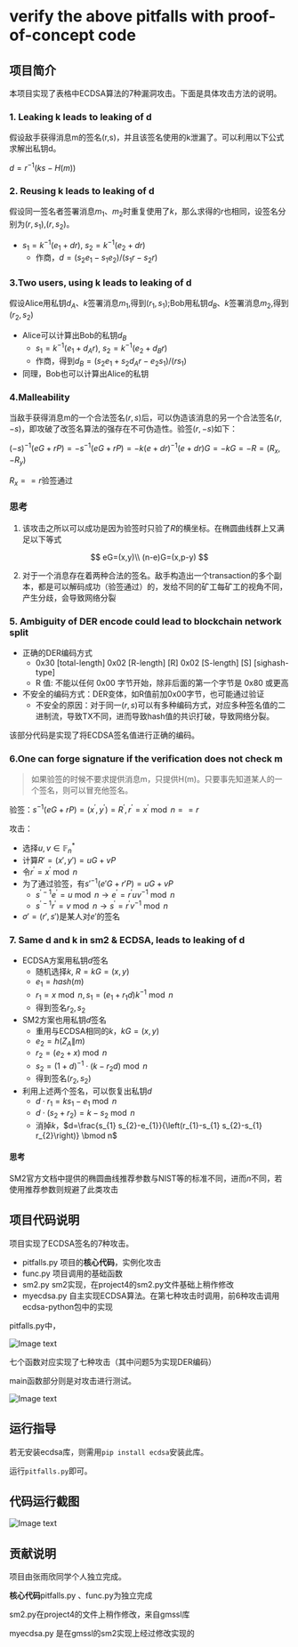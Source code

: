 # verify the above pitfalls with proof-of-concept code

## 项目简介

本项目实现了表格中ECDSA算法的7种漏洞攻击。下面是具体攻击方法的说明。

### 1. Leaking k leads to leaking of d

假设敌手获得消息m的签名(r,s)，并且该签名使用的k泄漏了。可以利用以下公式求解出私钥d。

$d = r^{-1}(ks-H(m))$

### 2. Reusing k leads to leaking of d

假设同一签名者签署消息$m_1$、$m_2$时重复使用了$k$，那么求得的$r$也相同，设签名分别为$(r,s_1)$,$(r,s_2)$。

- $s_1=k^{-1}(e_1+dr)$,  $s_2=k^{-1}(e_2+dr)$
  - 作商，$d = (s_2e_1-s_1e_2)/(s_1r-s_2r)$

### 3.Two users, using k leads to leaking of  d

假设Alice用私钥$d_A、k$签署消息$m_1$,得到$(r_1,s_1)$;Bob用私钥$d_B、k$签署消息$m_2$,得到$(r_2,s_2)$

- Alice可以计算出Bob的私钥$d_B$
  - $s_1=k^{-1}(e_1+d_Ar)$,  $s_2=k^{-1}(e_2+d_Br)$
  - 作商，得到$d_B=(s_2e_1 + s_2d_Ar-e_2s_1)/(rs_1)$
- 同理，Bob也可以计算出Alice的私钥

### 4.Malleability

当敌手获得消息m的一个合法签名$(r,s)$后，可以伪造该消息的另一个合法签名$(r,-s)$，即攻破了改签名算法的强存在不可伪造性。验签$(r,-s)$如下：

$(-s)^{-1}(eG+rP)=-s^{-1}(eG+rP)=-k(e+dr)^{-1}(e+dr)G=-kG=-R=(R_x,-R_y)$

$R_x==r$验签通过

### 思考

1. 该攻击之所以可以成功是因为验签时只验了$R$的横坐标。在椭圆曲线群上又满足以下等式

$$
eG=(x,y)\\
(n-e)G=(x,p-y)
$$

2. 对于一个消息存在着两种合法的签名。敌手构造出一个transaction的多个副本，都是可以解码成功（验签通过）的，发给不同的矿工每矿工的视角不同，产生分歧，会导致网络分裂

### 5. Ambiguity of DER encode could lead to blockchain network split

- 正确的DER编码方式
  - 0x30 [total-length] 0x02 [R-length] [R] 0x02 [S-length] [S] [sighash-type]
  - R 值: 不能以任何 0x00 字节开始，除非后面的第一个字节是 0x80 或更高
- 不安全的编码方式：DER变体，如R值前加0x00字节，也可能通过验证
  - 不安全的原因：对于同一$(r,s)$可以有多种编码方式，对应多种签名值的二进制流，导致TX不同，进而导致hash值的共识打破，导致网络分裂。

该部分代码是实现了将ECDSA签名值进行正确的编码。

### 6.One can forge signature if the verification does not check m

> 如果验签的时候不要求提供消息m，只提供H(m)。只要事先知道某人的一个签名，则可以冒充他签名。

验签：$s^{-1}(e G+r P)=\left(x^{\prime}, y^{\prime}\right)=R^{\prime}, r^{\prime}=x^{\prime} \bmod n==r$

攻击：

- 选择$u,v\in\mathbb{F}_n^*$
- 计算$R'=(x',y')=uG+vP$
- 令$r^{\prime}=x^{\prime} \bmod n$ 
- 为了通过验签，有$s'^{-1}(e' G+r' P)=uG+vP$
  - $s^{\prime-1} e^{\prime}=u \bmod n \rightarrow e^{\prime}=r^{\prime} u v^{-1} \bmod n$
  - $s^{\prime-1} r^{\prime}=v \bmod n \rightarrow s^{\prime}=r^{\prime} v^{-1} \bmod n$
- $\sigma'=(r',s')$是某人对$e'$的签名

### 7. Same d and k in sm2 & ECDSA, leads to leaking of d

- ECDSA方案用私钥$d$签名
  - 随机选择$k$, $R = kG=(x,y)$
  - $e_1=hash(m)$
  - $r_{1}=x \bmod n, s_{1}=\left(e_{1}+r_{1} d\right) k^{-1} \bmod n$
  - 得到签名$r_2,s_2$
- SM2方案也用私钥$d$签名
  - 重用与ECDSA相同的$k$，$kG=(x,y)$
  - $e_{2}=h\left(Z_{A} \| m\right)$
  - $r_{2}=\left(e_{2}+x\right) \bmod n$
  - $s_{2}=(1+d)^{-1} \cdot\left(k-r_{2} d\right) \bmod n$
  - 得到签名$(r_2,s_2)$
- 利用上述两个签名，可以恢复出私钥$d$
  - $d \cdot r_{1}=k s_{1}-e_{1} \bmod n$
  - $d \cdot\left(s_{2}+r_{2}\right)=k-s_{2} \bmod n$
  - 消掉$k$，$d=\frac{s_{1} s_{2}-e_{1}}{\left(r_{1}-s_{1} s_{2}-s_{1} r_{2}\right)} \bmod n$

#### 思考

SM2官方文档中提供的椭圆曲线推荐参数与NIST等的标准不同，进而$n$不同，若使用推荐参数则规避了此类攻击

## 项目代码说明

项目实现了ECDSA签名的7种攻击。

- pitfalls.py 项目的**核心代码**，实例化攻击
- func.py 项目调用的基础函数
- sm2.py sm2实现，在project4的sm2.py文件基础上稍作修改
- myecdsa.py 自主实现ECDSA算法。在第七种攻击时调用，前6种攻击调用ecdsa-python包中的实现

pitfalls.py中，

![Image text](https://github.com/rainppy/crypto/blob/6e1c8330ae9b3e80dbcaf7de23b59322549ccbc6/project5/picture/1.png)

七个函数对应实现了七种攻击（其中问题5为实现DER编码）

main函数部分则是对攻击进行测试。

![Image text](https://github.com/rainppy/crypto/blob/6e1c8330ae9b3e80dbcaf7de23b59322549ccbc6/project5/picture/2.png)

## 运行指导

若无安装ecdsa库，则需用`pip install ecdsa`安装此库。

运行`pitfalls.py`即可。

## 代码运行截图

![Image text](https://github.com/rainppy/crypto/blob/6e1c8330ae9b3e80dbcaf7de23b59322549ccbc6/project5/picture/shoot.png)

## 贡献说明

项目由张雨欣同学个人独立完成。

**核心代码**pitfalls.py 、func.py为独立完成

sm2.py在project4的文件上稍作修改，来自gmssl库

myecdsa.py 是在gmssl的sm2实现上经过修改实现的

















